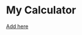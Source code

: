 <!DOCTYPE html>
<html>
  <head>
    <title>My First Website</title>
  </head>
  <body>
    <h1>My Calculator</h1>
    <a href="addform.html">Add here</a>
  </body>
</html>
